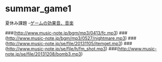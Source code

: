 # summar_game1
夏休み課題
-[ゲームの効果音、音楽](http://www.music-note.jp/bgm/fm.html)

###(http://www.music-note.jp/bgm/mp3/0413/fc.mp3)
###(http://www.music-note.jp/bgm/mp3/0527/nightmare.mp3)
###(http://www.music-note.jp/se/file/20131105/itemget.mp3)
###(http://www.music-note.jp/se/file/h/fm_shot.mp3)
###(http://www.music-note.jp/se/file/20131208/bomb3.mp3)
